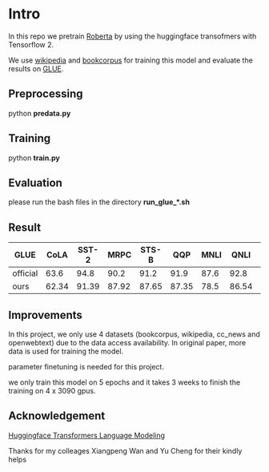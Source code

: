 # Intro
In this repo we pretrain [Roberta](https://arxiv.org/abs/1907.11692) by using the huggingface transofmers with Tensorflow 2.

We use [wikipedia](https://huggingface.co/datasets/wikipedia) and [bookcorpus](https://huggingface.co/datasets/bookcorpus) for training this model and evaluate the results on [GLUE](https://gluebenchmark.com/).

## Preprocessing ##

python **predata.py**

## Training ##

python **train.py**

## Evaluation ##

please run the bash files in the directory **run_glue_*.sh** 

## Result  ##

| GLUE       | CoLA | SST-2 | MRPC     | STS-B      | QQP       | MNLI      | QNLI | RTE  | WNLI  |
|------------|------|-------|------    | ----       |---        |---        | ---  | ---  | ---   |
| official   | 63.6 | 94.8  | 90.2     |91.2        |91.9       |87.6       | 92.8 | 78.7 | - |
| ours       | 62.34| 91.39 |87.92     |87.65       |87.35      |78.5       | 86.54| 64.25| - |

## Improvements ##

In this project, we only use 4 datasets (bookcorpus, wikipedia, cc_news and openwebtext) due to the data access availability. In original paper, more data is used for training the model. 

parameter finetuning is needed for this project.

we only train this model on 5 epochs and it takes 3 weeks to finish the training on 4 x 3090 gpus.

## Acknowledgement ##
[Huggingface Transformers Language Modeling](https://github.com/huggingface/transformers/blob/master/examples/tensorflow/language-modeling/run_mlm.py)

Thanks for my colleages Xiangpeng Wan and Yu Cheng for their kindly helps
